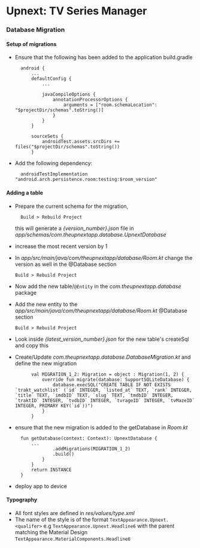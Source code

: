 # Upnext: TV Series Manager

### Database Migration

#### Setup of migrations
- Ensure that the following has been added to the application build.gradle

        android {
            ...
            defaultConfig {
                ...

                javaCompileOptions {
                    annotationProcessorOptions {
                        arguments = ["room.schemaLocation": "$projectDir/schemas".toString()]
                    }
                }
            }
        
            sourceSets {
                androidTest.assets.srcDirs += files("$projectDir/schemas".toString())
            }

- Add the following dependency:

        androidTestImplementation "android.arch.persistence.room:testing:$room_version"

#### Adding a table
- Prepare the current schema for the migration,

        Build > Rebuild Project 

    this will generate a *{version_number}.json* file in *app/schemas/com.theupnextapp.database.UpnextDatabase*
- increase the most recent version by 1
- In *app/src/main/java/com/theupnextapp/database/Room.kt* change the version as well in the @Database section

      Build > Rebuild Project
- Now add the new table/`@Entity` in the *com.theupnextapp.database* package
- Add the new entity to the *app/src/main/java/com/theupnextapp/database/Room.kt* @Database section

      Build > Rebuild Project
- Look inside *{latest_version_number}.json* for the new table's createSql and copy this
- Create/Update *com.theupnextapp.database.DatabaseMigration.kt* and define the new migration

            val MIGRATION_1_2: Migration = object : Migration(1, 2) {
                override fun migrate(database: SupportSQLiteDatabase) {
                    database.execSQL("CREATE TABLE IF NOT EXISTS `trakt_watchlist` (`id` INTEGER, `listed_at` TEXT, `rank` INTEGER, `title` TEXT, `imdbID` TEXT, `slug` TEXT, `tmdbID` INTEGER, `traktID` INTEGER, `tvdbID` INTEGER, `tvrageID` INTEGER, `tvMazeID` INTEGER, PRIMARY KEY(`id`))")
                }
            }
- ensure that the new migration is added to the getDatabase in *Room.kt*

        fun getDatabase(context: Context): UpnextDatabase {
            ...
                    .addMigrations(MIGRATION_1_2)
                    .build()
                }
            }
            return INSTANCE
        }
- deploy app to device

#### Typography
- All font styles are defined in *res/values/type.xml*
- The name of the style is of the format
 `TextAppearance.Upnext.<qualifer>` e.g `TextAppearance.Upnext.Headline6` with the parent
  matching the Material Design `TextAppearance.MaterialComponents.Headline6`
